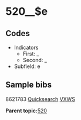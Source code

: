 # 520\_\_$e

## Codes

-   Indicators
    -   First: \_
    -   Second: \_
-   Subfield: e

## Sample bibs

8621783 [Quicksearch](https://search.library.yale.edu/catalog/8621783) [VXWS](http://prodorbis.library.yale.edu:7014/vxws/GetHoldingsService?bibId=8621783)

**Parent topic:**[520](../../tags/520/520.md)


